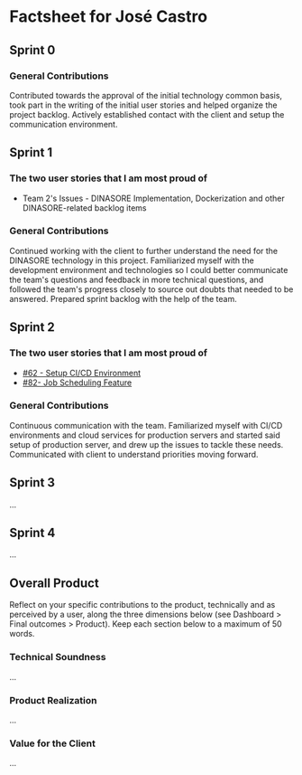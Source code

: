 # Factsheet for José Castro

## Sprint 0

### General Contributions

Contributed towards the approval of the initial technology common basis, took part in the writing of the initial user stories and helped organize the project backlog. Actively established contact with the client and setup the communication environment.

## Sprint 1

### The two user stories that I am most proud of

 * Team 2's Issues - DINASORE Implementation, Dockerization and other DINASORE-related backlog items 

### General Contributions

Continued working with the client to further understand the need for the DINASORE technology in this project. Familiarized myself with the development environment and technologies so I could better communicate the team's questions and feedback in more technical questions, and followed the team's progress closely to source out doubts that needed to be answered. Prepared sprint backlog with the help of the team.

## Sprint 2

### The two user stories that I am most proud of
- [#62 - Setup CI/CD Environment](https://github.com/FEUP-MEIC-DS-2023-1MEIC06/DS-Project/issues/62)
- [#82- Job Scheduling Feature](https://github.com/FEUP-MEIC-DS-2023-1MEIC06/DS-Project/issues/62)

### General Contributions

Continuous communication with the team. Familiarized myself with CI/CD environments and cloud services for production servers and started said setup of production server, and drew up the issues to tackle these needs. Communicated with client to understand priorities moving forward.


## Sprint 3

...


## Sprint 4

...


## Overall Product

Reflect on your specific contributions to the product, technically and as perceived by a user, along the three dimensions below (see Dashboard > Final outcomes > Product). Keep each section below to a maximum of 50 words.


### Technical Soundness

...


### Product Realization

...


### Value for the Client

...
